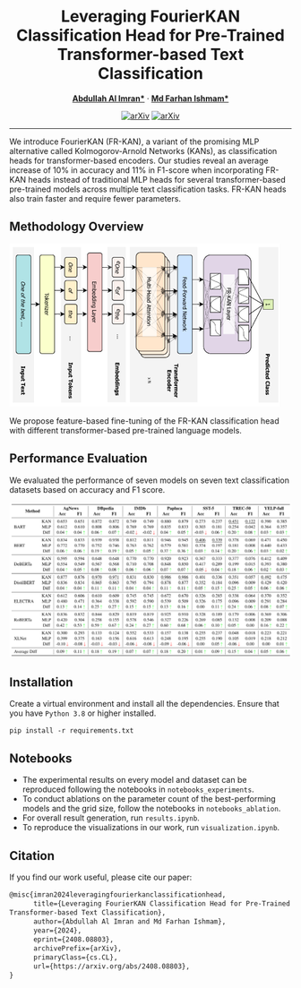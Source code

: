 <div align="center">

# Leveraging FourierKAN Classification Head for Pre-Trained Transformer-based Text Classification

</div>

<p align="center">
  <a href="https://imranabdullah.com"><strong>Abdullah Al Imran*</strong></a>
  ·
  <a href="https://farhanishmam.github.io/"><strong>Md Farhan Ishmam*</strong></a>
</p>

<div align="center">

[![arXiv](https://img.shields.io/badge/arXiv-2408.08803-b31b1b.svg?logo=arxiv)](https://arxiv.org/abs/2408.08803) [![arXiv](https://img.shields.io/badge/Code-Repository-blue?logo=GitHub)](https://github.com/abdalimran/FR-KAN-Text-Classification)

</div>

---

We introduce FourierKAN (FR-KAN), a variant of the promising MLP alternative called Kolmogorov-Arnold Networks (KANs), as classification heads for transformer-based encoders. Our studies reveal an average increase of 10% in accuracy and 11% in F1-score when incorporating FR-KAN heads instead of traditional MLP heads for several transformer-based pre-trained models across multiple text classification tasks. FR-KAN heads also train faster and require fewer parameters. 

## Methodology Overview

<img src="assets/method_overview.png" alt="Image Not Found" width="485"/>

We propose feature-based fine-tuning of the FR-KAN classification head with different transformer-based pre-trained language models. 

## Performance Evaluation

We evaluated the performance of seven models on seven text classification datasets based on accuracy and F1 score.

<img src="assets/results_full.PNG" alt="Image Not Found" width="800"/>

## Installation

Create a virtual environment and install all the dependencies. Ensure that you have `Python 3.8` or higher installed.

```
pip install -r requirements.txt
```

## Notebooks
- The experimental results on every model and dataset can be reproduced following the notebooks in `notebooks_experiments`. 
- To conduct ablations on the parameter count of the best-performing models and the grid size, follow the notebooks in `notebooks_ablation`.
- For overall result generation, run `results.ipynb`.
- To reproduce the visualizations in our work, run `visualization.ipynb`. 

## Citation

If you find our work useful, please cite our paper:
```
@misc{imran2024leveragingfourierkanclassificationhead,
      title={Leveraging FourierKAN Classification Head for Pre-Trained Transformer-based Text Classification}, 
      author={Abdullah Al Imran and Md Farhan Ishmam},
      year={2024},
      eprint={2408.08803},
      archivePrefix={arXiv},
      primaryClass={cs.CL},
      url={https://arxiv.org/abs/2408.08803}, 
}
```

